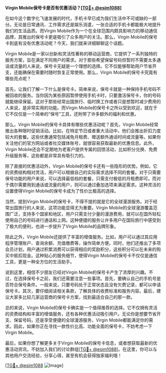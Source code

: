 **Virgin Mobile保号卡是否有优惠活动？[[TG💪+ @esim1088](https://t.me/s/esim1088)]**

在如今这个数字化飞速发展的时代，手机卡早已成为我们生活中不可或缺的一部分。无论是日常通讯、工作需求还是娱乐消遣，一张合适的手机卡都能极大地提升我们的生活品质。而Virgin Mobile作为一个在全球范围内颇具影响力的移动通信品牌，其推出的保号卡更是吸引了众多用户的关注。那么，Virgin Mobile的保号卡到底有没有优惠活动呢？今天，我们就来详细聊聊这个话题。

Virgin Mobile是一家以创新和灵活性著称的移动运营商，它提供了一系列独特的服务方案，旨在满足不同用户的需求。对于那些希望保留号码但暂时不需要太多通话或流量的人来说，保号卡无疑是一个理想的选择。它不仅能够帮助用户节省开支，还能确保在需要时随时恢复正常使用。那么，Virgin Mobile的保号卡究竟有哪些亮点呢？

首先，让我们了解一下什么是保号卡。简单来说，保号卡就是一种保持手机号码不被回收的服务。当你因为某些原因暂停使用手机卡时，只要激活保号卡，你的号码就能继续保留。这对于那些经常出国旅行、临时换工作或者只是想暂时减少费用的人来说，是非常实用的功能。而Virgin Mobile的保号卡之所以受到欢迎，就在于它不仅仅是一个简单的“保号”工具，还附带了许多额外的福利和优惠。

那么，Virgin Mobile的保号卡具体有哪些优惠活动呢？首先，Virgin Mobile经常推出各种限时促销活动。比如，在特定节日或者重大活动中，他们会推出折扣力度较大的套餐。这些优惠通常包括减免月租费、赠送额外通话时间或流量等。如果你关注他们的官方网站或者社交媒体账号，就很容易获取最新的优惠信息。此外，Virgin Mobile还会不定期地为老客户提供专属的回馈活动，比如积分兑换、免费升级服务等，这些都是非常具有吸引力的。

除了直接的优惠活动外，Virgin Mobile的保号卡还有一些隐形的优势。例如，它的资费结构相对灵活，用户可以根据自己的实际需求选择不同的套餐。对于只需要保号功能的用户来说，可以选择最低档的套餐，只需支付极低的月租费即可。而对于偶尔需要用到通话或流量的用户，则可以通过叠加选项来满足需求。这种灵活的设置使得Virgin Mobile的保号卡成为了性价比极高的选择。

当然，提到Virgin Mobile的保号卡，不得不提的就是它的全球漫游服务。对于经常出国旅行的人来说，这项功能显得尤为重要。Virgin Mobile的全球漫游覆盖范围广泛，支持多个国家和地区，用户只需支付少量的漫游费用，就可以在国外轻松使用自己的号码进行通话和上网。这种便捷的服务让许多用户在国际旅行中感受到了极大的便利，也进一步提升了Virgin Mobile的品牌形象。

除此之外，Virgin Mobile还提供了丰富的增值服务。比如，用户可以通过其应用程序管理账户、查询余额、充值缴费等，操作简单方便。同时，他们还推出了多项会员计划，用户通过积累消费可以获得相应的奖励积分，这些积分可以在未来的购买中抵扣现金。这种贴心的服务细节，使得Virgin Mobile的保号卡不仅仅是通信工具，更是一种全方位的生活助手。

说到这里，相信不少朋友已经对Virgin Mobile的保号卡产生了浓厚的兴趣。不过，在选择保号卡之前，我们还需要注意一些事项。首先，要确认自己的手机号是否符合保号条件。一般来说，只要号码处于正常状态且没有欠费记录，都可以申请保号卡。其次，要仔细阅读相关条款，了解具体的收费标准和服务内容。最后，建议大家多比较几家运营商的保号卡方案，找到最适合自己的那一款。

总的来说，Virgin Mobile的保号卡确实是一个值得推荐的选择。它不仅拥有灵活的资费结构和丰富的增值服务，还有各种优惠活动吸引用户。无论你是想要节省开支、保留号码，还是享受便捷的全球漫游服务，Virgin Mobile都能满足你的需求。因此，如果你正在寻找一款性价比高、功能全面的保号卡，不妨考虑一下Virgin Mobile。

最后，如果你想了解更多关于Virgin Mobile的保号卡信息，或者想获取最新的优惠活动资讯，不妨加入我们的讨论群组[[TG💪+ @esim1088](https://t.me/s/esim1088)]。在这里，你可以与其他用户交流经验，分享心得，甚至有机会获得独家福利哦！

[[TG💪+ @esim1088](https://t.me/s/esim1088) ![Image](https://i.postimg.cc/4NQfJmqS/Snipaste-2025-05-13-00-14-12.png)]